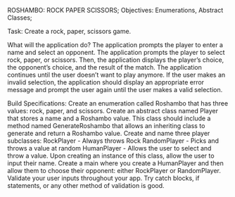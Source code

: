 ROSHAMBO: ROCK PAPER SCISSORS;
Objectives: Enumerations, Abstract Classes;

Task: Create a rock, paper, scissors game.

What will the application do?
The application prompts the player to enter a name and select an opponent.
The application prompts the player to select rock, paper, or scissors. Then, the application displays the player’s choice, the opponent’s choice, and the result of the match.
The application continues until the user doesn’t want to play anymore.
If the user makes an invalid selection, the application should display an appropriate error message and prompt the user again until the user makes a valid selection.

Build Specifications:
Create an enumeration called Roshambo that has three values: rock, paper, and scissors.
Create an abstract class named Player that stores a name and a Roshambo value. This class should include a method named GenerateRoshambo that allows an inheriting class to generate and return a Roshambo value.
Create and name three player subclasses:
RockPlayer - Always throws Rock 
RandomPlayer - Picks and throws a value at random 
HumanPlayer - Allows the user to select and throw a value. Upon creating an instance of this class, allow the user to input their name.
Create a main where you create a HumanPlayer and then allow them to choose their opponent: either RockPlayer or RandomPlayer.
Validate your user inputs throughout your app. Try catch blocks, if statements, or any other method of validation is good.
